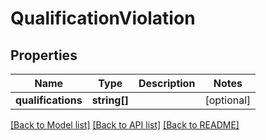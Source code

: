# QualificationViolation

## Properties
Name | Type | Description | Notes
------------ | ------------- | ------------- | -------------
**qualifications** | **string[]** |  | [optional] 

[[Back to Model list]](../../README.md#documentation-for-models) [[Back to API list]](../../README.md#documentation-for-api-endpoints) [[Back to README]](../../README.md)

